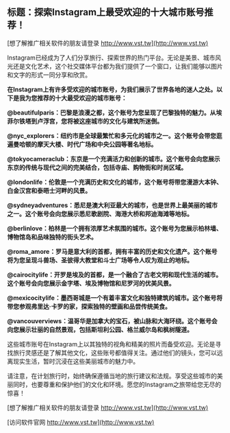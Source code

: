 ## **标题：探索Instagram上最受欢迎的十大城市账号推荐！**

[想了解推广相关软件的朋友请登录 http://www.vst.tw](http://www.vst.tw)

Instagram已经成为了人们分享旅行、探索世界的热门平台。无论是美景、城市风光还是文化艺术，这个社交媒体平台都为我们提供了一个窗口，让我们能够以图片和文字的形式一同分享和欣赏。

**在Instagram上有许多受欢迎的城市账号，为我们展示了世界各地的迷人之处。以下是我为您推荐的十大最受欢迎的城市账号：**

**@beautifulparis：巴黎是浪漫之都，这个账号为您呈现了巴黎独特的魅力。从埃菲尔铁塔到卢浮宫，您将被这座城市的文化与建筑所迷倒。**

**@nyc_explorers：纽约市是全球最繁忙和多元化的城市之一。这个账号会带您逛遍曼哈顿的摩天大楼、时代广场和中央公园等著名地标。**

**@tokyocameraclub：东京是一个充满活力和创新的城市。这个账号会向您展示东京的传统与现代之间的完美结合，包括寺庙、购物街和时尚区域。**

**@londonlife：伦敦是一个充满历史和文化的城市，这个账号将带您漫游大本钟、白金汉宫和泰晤士河畔的风景。**

**@sydneyadventures：悉尼是澳大利亚最大的城市，也是世界上最美丽的城市之一。这个账号会向您展示悉尼歌剧院、海港大桥和邦迪海滩等地标。**

**@berlinlove：柏林是一个拥有浓厚艺术氛围的城市。这个账号为您展示柏林墙、博物馆岛和品味独特的街头艺术。**

**@roma_amore：罗马是意大利的首都，拥有丰富的历史和文化遗产。这个账号将为您呈现斗兽场、圣彼得大教堂和斗士广场等令人叹为观止的地标。**

**@cairocitylife：开罗是埃及的首都，是一个融合了古老文明和现代生活的城市。这个账号会向您展示金字塔、埃及博物馆和尼罗河的优美风景。**

**@mexicocitylife：墨西哥城是一个有着丰富文化和独特建筑的城市。这个账号将带您参观弗里达·卡罗的家，探索独特的壁画和品尝传统美食。**

**@vancouverviews：温哥华是加拿大的宝石，被山脉和大海环绕。这个账号会向您展示壮丽的自然景观，包括斯坦利公园、格兰威尔岛和枫树隧道。**

这些城市账号在Instagram上以其独特的视角和精美的照片而备受欢迎。无论是寻找旅行灵感还是了解其他文化，这些账号都值得关注。通过他们的镜头，您可以远离现实生活，暂时沉浸在这些美丽城市的魅力中。

请注意，在计划旅行时，始终确保遵循当地的旅行建议和法规。享受这些城市的美丽同时，也要尊重和保护他们的文化和环境。愿您的Instagram之旅带给您无尽的惊喜！

[想了解推广相关软件的朋友请登录 http://www.vst.tw](http://www.vst.tw)


[访问软件官网 http://www.vst.tw](http://www.vst.tw)
